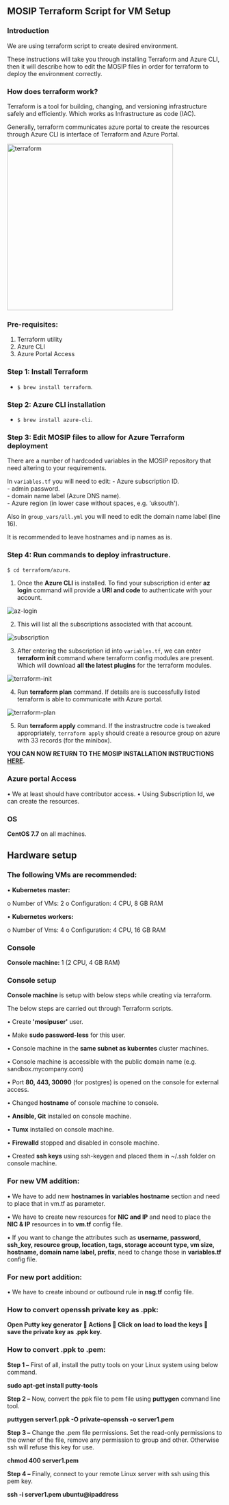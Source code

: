 ## MOSIP Terraform Script for VM Setup
### Introduction
We are using terraform script to create desired environment.

These instructions will take you through installing Terraform and Azure CLI, then it will describe how to edit the MOSIP files in order for terraform to deploy the environment correctly. 

### How does terraform work?
 Terraform is a tool for building, changing, and versioning infrastructure safely and efficiently. Which works as Infrastructure as code (IAC).

Generally, terraform communicates azure portal to create the resources through Azure CLI is interface of Terraform and Azure Portal.
                                                     
<img width="388" alt="terraform" src="https://user-images.githubusercontent.com/58170816/84351992-19113600-abda-11ea-9bec-b555e79d228e.PNG">
                                                                                                     
                                      
### Pre-requisites:
1.	Terraform utility
2.	Azure CLI
3.	Azure Portal Access

### Step 1: Install Terraform
- `$ brew install terraform`. 

### Step 2: Azure CLI installation
- `$ brew install azure-cli`.
  
### Step 3: Edit MOSIP files to allow for Azure Terraform deployment

There are a number of hardcoded variables in the MOSIP repository that need altering to your requirements.

In `variables.tf` you will need to edit:
    - Azure subscription ID.  
    - admin password.  
    - domain name label (Azure DNS name).  
    - Azure region (in lower case without spaces, e.g. 'uksouth').

Also in `group_vars/all.yml` you will need to edit the domain name label (line 16).

It is recommended to leave hostnames and ip names as is. 

### Step 4: Run commands to deploy infrastructure.

`$ cd terraform/azure`.

 1.	Once the **Azure CLI** is installed. To find your subscription id enter **az login** command will provide a **URl and code** to authenticate with your account.

 ![az-login](https://user-images.githubusercontent.com/58170816/84352663-5e823300-abdb-11ea-857d-239135f1e4ec.png)

 2.	This will list all the subscriptions associated with that account.

![subscription](https://user-images.githubusercontent.com/58170816/84352764-8bcee100-abdb-11ea-8a4c-9ba67db53443.png)
 
 3.	After entering the subscription id into `variables.tf`, we can enter **terraform init** command where terraform config modules are present. Which will download **all the latest plugins** for the terraform modules.

 ![terraform-init](https://user-images.githubusercontent.com/58170816/84352814-a3a66500-abdb-11ea-8ada-c194a7ed2aa6.png)


 4.	Run **terraform plan** command. If details are is successfully listed terraform is able to communicate with Azure portal. 

 ![terraform-plan](https://user-images.githubusercontent.com/58170816/84352913-d05a7c80-abdb-11ea-8d96-f6b8fe9e97ca.png)

 5. Run **terraform apply** command. If the instrastructre code is tweaked appropriately, `terraform apply` should create a resource group on azure with 33 records (for the minibox). 
 
 
**YOU CAN NOW RETURN TO THE MOSIP INSTALLATION INSTRUCTIONS [HERE](https://github.com/alan-turing-institute/mosip-infra/tree/master/deployment/sandbox-v2).**



### Azure portal Access

•	We at least should have contributor access.
•	Using Subscription Id, we can create the resources.

### OS

**CentOS 7.7** on all machines.

## Hardware setup

### The following VMs are recommended:

•	**Kubernetes master:**

o	Number of VMs: 2
o	Configuration: 4 CPU, 8 GB RAM

•	**Kubernetes workers:**

o	Number of Vms: 4
o	Configuration: 4 CPU, 16 GB RAM

### Console

**Console machine:** 1 (2 CPU, 4 GB RAM)

### Console setup

**Console machine** is setup with below steps while creating via terraform.

The below steps are carried out through Terraform scripts.

•	Create **'mosipuser'** user.

•	Make **sudo password-less** for this user.

•	Console machine in the **same subnet as kuberntes** cluster machines.

•	Console machine is accessible with the public domain name (e.g. sandbox.mycompany.com)

•	Port **80, 443, 30090** (for postgres) is opened on the console for external access.

•	Changed **hostname** of console machine to console.

•	**Ansible, Git** installed on console machine.

•	**Tumx** installed on console machine.

•	**Firewalld** stopped and disabled in console machine.

•	Created **ssh keys** using ssh-keygen and placed them in ~/.ssh folder on console machine.

### For new VM addition:

•	We have to add new **hostnames in variables hostname** section and need to place that in vm.tf as parameter.

•	We have to create new resources for **NIC and IP** and need to place the **NIC & IP** resources in to **vm.tf** config file.

•	If you want to change the attributes such as **username, password, ssh_key, resource group, location, tags, storage account type, vm size, hostname, domain name label, prefix**, need to change those in **variables.tf** config file.

### For new port addition:

•	We have to create inbound or outbound rule in **nsg.tf** config file.

### How to convert **openssh private key** as .ppk:

**Open Putty key generator  Actions  Click on load to load the keys  save the private key as .ppk key.**

### How to convert .ppk to .pem:

**Step 1 –** First of all, install the putty tools on your Linux system using below command.

**sudo apt-get install putty-tools**

**Step 2 –** Now, convert the ppk file to pem file using **puttygen** command line tool.

**puttygen server1.ppk -O private-openssh -o server1.pem**

**Step 3 –** Change the .pem file permissions. Set the read-only permissions to the owner of the file, remove any permission to group and other. Otherwise ssh will refuse this key for use.

**chmod 400 server1.pem**

**Step 4 –** Finally, connect to your remote Linux server with ssh using this pem key.

**ssh -i server1.pem ubuntu@ipaddress**





